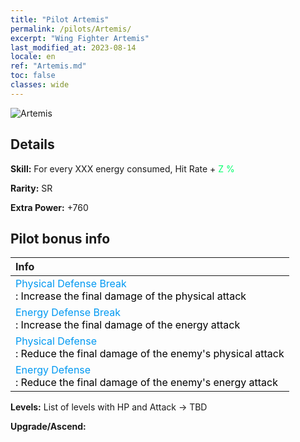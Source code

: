 ```yaml
---
title: "Pilot Artemis"
permalink: /pilots/Artemis/
excerpt: "Wing Fighter Artemis"
last_modified_at: 2023-08-14
locale: en
ref: "Artemis.md"
toc: false
classes: wide
---
```



 ![Artemis](/images/pilots/aviator_piece_5002.png)

## Details

 **Skill:** For every XXX energy consumed, Hit Rate + <span style="color: #03ff6b">Z %</span><br/><span style="color: #000000;"></span> 

 **Rarity:** SR 

 **Extra Power:** +760 

## Pilot bonus info

  |  Info |
  |:------|
  | <span style="color: #0099f2">Physical Defense Break</span><br/><span style="color: #000000;">: Increase the final damage of the physical attack</span> |
  | <span style="color: #0099f2">Energy Defense Break</span><br/><span style="color: #000000;">: Increase the final damage of the energy attack</span> |
  | <span style="color: #0099f2">Physical Defense</span><br/><span style="color: #000000;">: Reduce the final damage of the enemy's physical attack</span> |
  | <span style="color: #0099f2">Energy Defense</span><br/><span style="color: #000000;">: Reduce the final damage of the enemy's energy attack</span> |

 **Levels:**  List of levels with HP and Attack -> TBD

 **Upgrade/Ascend:**  


